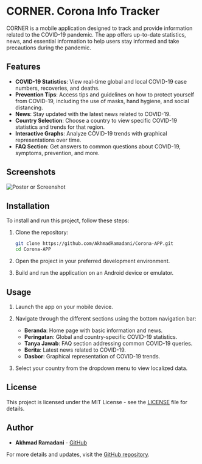 # CORNER. Corona Info Tracker

CORNER is a mobile application designed to track and provide information related to the COVID-19 pandemic. The app offers up-to-date statistics, news, and essential information to help users stay informed and take precautions during the pandemic.

## Features

- **COVID-19 Statistics**: View real-time global and local COVID-19 case numbers, recoveries, and deaths.
- **Prevention Tips**: Access tips and guidelines on how to protect yourself from COVID-19, including the use of masks, hand hygiene, and social distancing.
- **News**: Stay updated with the latest news related to COVID-19.
- **Country Selection**: Choose a country to view specific COVID-19 statistics and trends for that region.
- **Interactive Graphs**: Analyze COVID-19 trends with graphical representations over time.
- **FAQ Section**: Get answers to common questions about COVID-19, symptoms, prevention, and more.

## Screenshots

![Poster or Screenshot](https://user-images.githubusercontent.com/42328348/89387680-0a07b980-d72d-11ea-9be3-4c289e7eec51.png)

## Installation

To install and run this project, follow these steps:

1. Clone the repository:

    ```bash
    git clone https://github.com/AkhmadRamadani/Corona-APP.git
    cd Corona-APP
    ```

2. Open the project in your preferred development environment.

3. Build and run the application on an Android device or emulator.

## Usage

1. Launch the app on your mobile device.
2. Navigate through the different sections using the bottom navigation bar:
   - **Beranda**: Home page with basic information and news.
   - **Peringatan**: Global and country-specific COVID-19 statistics.
   - **Tanya Jawab**: FAQ section addressing common COVID-19 queries.
   - **Berita**: Latest news related to COVID-19.
   - **Dasbor**: Graphical representation of COVID-19 trends.

3. Select your country from the dropdown menu to view localized data.

## License

This project is licensed under the MIT License - see the [LICENSE](LICENSE) file for details.

## Author

- **Akhmad Ramadani** - [GitHub](https://github.com/AkhmadRamadani)

For more details and updates, visit the [GitHub repository](https://github.com/AkhmadRamadani/Corona-APP.git).

